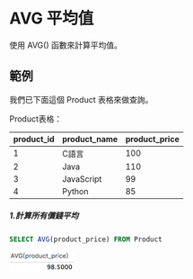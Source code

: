 # AVG 平均值
使用 AVG() 函數來計算平均值。

## 範例
我們已下面這個 Product 表格來做查詢。

Product表格：

|product_id|product_name|product_price|
| -------- | ---------- | ----------- |
| 1 | C語言 |100|
| 2 | Java |110|
| 3 | JavaScript |99|
| 4 | Python |85|

##### 1.計算所有價錢平均

```sql
SELECT AVG(product_price) FROM Product 
```

![](/assets/img9-1.png)